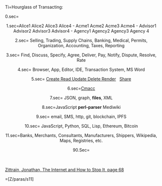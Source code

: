 Ti=Hourglass of Transacting:

0.sec=<center>

1.sec=Alice1 Alice2 Alice3 Alice4 - Acme1 Acme2 Acme3 Acme4 - Advisor1 Advisor2 Advisor3 Advisor4 - Agency1 Agency2 Agency3 Agency 4 
 
2.sec=   Selling, Trading, Supply Chains, Banking, Medical, Permits, Organization, Accounting, Taxes, Reporting

3.sec=                       Find, Discuss, Specify, Agree, Deliver, Pay, Notify, Dispute, Resolve, Rate

4.sec=                                                       Browser, App, Editor, IDE, Transaction System, MS Word

5.sec=                                                           <a href="index.php?action=source&file=S/About/Conference/Stack/CRUD_0.md">Create Read Update Delete Render</a>   <a href="index.php?action=doc&file=S/About/Conference/Stack/Share_0.md">Share</a> 

6.sec=<a href="index.php?action=doc&file=S/About/Conference/Stack/Cmacc_0.md">Cmacc</a>

7.sec=                                                                   JSON, graph, <b>files</b>, XML

8.sec=JavaScript <b>perl-parser</b> Mediwiki 

9.sec=                                   email, SMS, http, git, blockchain, IPFS  

10.sec=                         JavaScript, Python, SQL, Lisp, Ethereum, Bitcoin

11.sec=Banks, Merchants, Consultants, Manufacturers, Shippers, Wikipedia, Maps, Registries,  etc.


90.Sec=</center><br><br><a href="https://books.google.fr/books?id=NiATs-C6nlQC&lpg=PP1&dq=isbn%3A0300145349&pg=PA68#v=onepage&q&f=false">Zittrain, Jonathan, The Internet and How to Stop It, page 68</a>
 
=[Z/paras/s11]